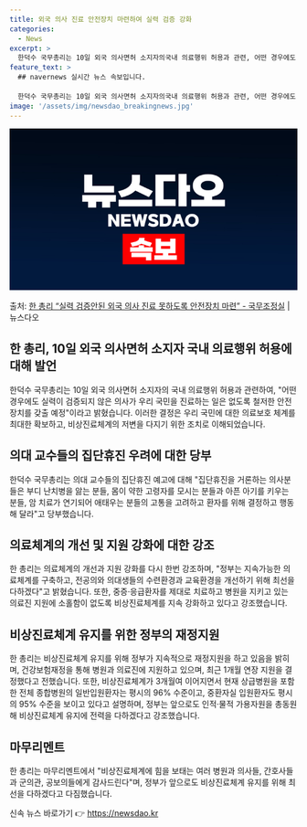 ```yaml
---
title: 외국 의사 진료 안전장치 마련하여 실력 검증 강화
categories:
  - News
excerpt: >
  한덕수 국무총리는 10일 외국 의사면허 소지자의국내 의료행위 허용과 관련, 어떤 경우에도 실력이 검증되지 않…
feature_text: >
  ## navernews 실시간 뉴스 속보입니다.

  한덕수 국무총리는 10일 외국 의사면허 소지자의국내 의료행위 허용과 관련, 어떤 경우에도 실력이 검증되지 않…
image: '/assets/img/newsdao_breakingnews.jpg'
---
```


![뉴스다오 속보](/assets/img/newsdao_breakingnews.jpg)

<p>출처: <a href="https://newsdao.kr/3786" rel="dofollow">한 총리 “실력 검증안된 외국 의사 진료 못하도록 안전장치 마련” - 국무조정실</a> | 뉴스다오</p>

<h2 data-ke-size="size26">한 총리, 10일 외국 의사면허 소지자 국내 의료행위 허용에 대해 발언</h2>
<p data-ke-size="size16">한덕수 국무총리는 10일 외국 의사면허 소지자의 국내 의료행위 허용과 관련하여, "어떤 경우에도 실력이 검증되지 않은 의사가 우리 국민을 진료하는 일은 없도록 철저한 안전장치를 갖출 예정"이라고 밝혔습니다. 이러한 결정은 우리 국민에 대한 의료보호 체계를 최대한 확보하고, 비상진료체계의 저변을 다지기 위한 조치로 이해되었습니다.</p>

<h2 data-ke-size="size26">의대 교수들의 집단휴진 우려에 대한 당부</h2>
<p data-ke-size="size16">한덕수 국무총리는 의대 교수들의 집단휴진 예고에 대해 "집단휴진을 거론하는 의사분들은 부디 난치병을 앓는 분들, 몸이 약한 고령자를 모시는 분들과 아픈 아기를 키우는 분들, 암 치료가 연기되어 애태우는 분들의 고통을 고려하고 환자를 위해 결정하고 행동해 달라"고 당부했습니다.</p>

<h2 data-ke-size="size26">의료체계의 개선 및 지원 강화에 대한 강조</h2>
<p data-ke-size="size16">한 총리는 의료체계의 개선과 지원 강화를 다시 한번 강조하며, "정부는 지속가능한 의료체계를 구축하고, 전공의와 의대생들의 수련환경과 교육환경을 개선하기 위해 최선을 다하겠다"고 밝혔습니다. 또한, 중증·응급환자를 제대로 치료하고 병원을 지키고 있는 의료진 지원에 소홀함이 없도록 비상진료체계를 지속 강화하고 있다고 강조했습니다.</p>

<h2 data-ke-size="size26">비상진료체계 유지를 위한 정부의 재정지원</h2>
<p data-ke-size="size16">한 총리는 비상진료체계 유지를 위해 정부가 지속적으로 재정지원을 하고 있음을 밝히며, 건강보험재정을 통해 병원과 의료진에 지원하고 있으며, 최근 1개월 연장 지원을 결정했다고 전했습니다. 또한, 비상진료체계가 3개월여 이어지면서 현재 상급병원을 포함한 전체 종합병원의 일반입원환자는 평시의 96% 수준이고, 중환자실 입원환자도 평시의 95% 수준을 보이고 있다고 설명하며, 정부는 앞으로도 인적·물적 가용자원을 총동원해 비상진료체계 유지에 전력을 다하겠다고 강조했습니다.</p>

<h2 data-ke-size="size26">마무리멘트</h2>
<p data-ke-size="size16">한 총리는 마무리멘트에서 "비상진료체계에 힘을 보태는 여러 병원과 의사들, 간호사들과 군의관, 공보의들에게 감사드린다"며, 정부가 앞으로도 비상진료체계 유지를 위해 최선을 다하겠다고 다짐했습니다.</p> 

신속 뉴스 바로가기 👉 <a href="https://newsdao.kr" rel="dofollow">https://newsdao.kr</a>


